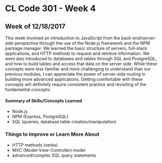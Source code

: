 # CL Code 301 - Week 4
## Week of 12/18/2017

This week involved an introduction to JavaScript from the back-end/server-side perspective through the use of the Node.js framework and the NPM package manager. We learned the basic structure of servers, full-stack applications, and HTTP methods to request and retrieve information. We were also introduced to databases and tables through SQL and PostgreSQL, and how to build tables and access that data on the server side. While these concepts were less familiar and more challenging to understand than our previous modules, I can appreciate the power of server-side routing in building more advanced applications. Getting comfortable with these concepts will definitely require consistent practice and revisiting of the fundamental concepts.

#### Summary of Skills/Concepts Learned

- Node.js
- NPM (Express, PostgreSQL)
- SQL (queries, database table creation/manipulation)

### Things to Improve or Learn More About

- HTTP methods (verbs)
- MVC (Model-View-Controller) model
- advanced/complex SQL query statements